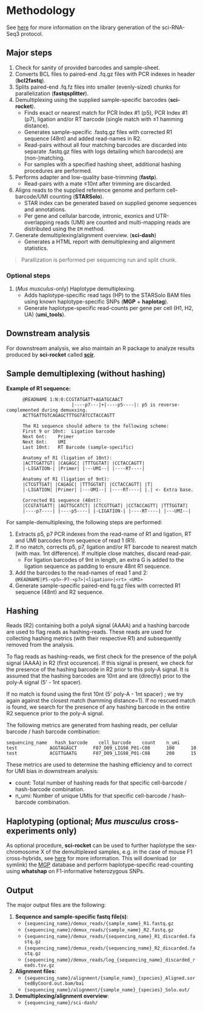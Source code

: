 # Methodology

See [here](https://teichlab.github.io/scg_lib_structs/methods_html/sci-RNA-seq3.html) for more information on the library generation of the sci-RNA-Seq3 protocol.

## Major steps

1. Check for sanity of provided barcodes and sample-sheet.
2. Converts BCL files to paired-end .fq.gz files with PCR indexes in header (**bcl2fastq**).
3. Splits paired-end .fq.fz files into smaller (evenly-sized) chunks for parallelization (**fastqsplitter**).
4. Demultiplexing using the supplied sample-specific barcodes (**sci-rocket**).
   - Finds exact or nearest match for PCR Index #1 (p5), PCR Index #1 (p7), ligation and/or RT barcode (single match with ≤1 hamming distance).
   - Generates sample-specific .fastq.gz files with corrected R1 sequence (48nt) and added read-names in R2.
   - Read-pairs without all four matching barcodes are discarded into separate .fastq.gz files with logs detailing which barcode(s) are (non-)matching.
   - For samples with a specified hashing sheet, additional hashing procedures are performed.
5. Performs adapter and low-quality base-trimming (**fastp**).
   - Read-pairs with a mate ≤10nt after trimming are discarded.
6. Aligns reads to the supplied reference genome and perform cell-barcode/UMI counting (**STARSolo**).
   - STAR index can be generated based on supplied genome sequences and annotations.
   - Per gene and cellular barcode, intronic, exonics and UTR-overlapping reads (UMI) are counted and multi-mapping reads are distributed using the `EM` method.
7. Generate demultiplexing/alignment overview. (**sci-dash**)
   - Generates a HTML report with demultiplexing and alignment statistics.

> Parallization is performed per sequencing run and split chunk.

### Optional steps

1. (_Mus musculus_-only) Haplotype demultiplexing.
   - Adds haplotype-specific read tags (HP) to the STARSolo BAM files using known haplotype-specific SNPs (**MGP** + **haplotag**).
   - Generate haplotype-specific read-counts per gene per cell (H1, H2, UA) (**umi_tools**).

## Downstream analysis

For downstream analysis, we also maintain an R package to analyze results produced by **sci-rocket** called [**scir**](https://github.com/odomlab2/scir).

## Sample demultiplexing (without hashing)

**Example of R1 sequence:**

```text
      @READNAME 1:N:0:CCGTATGATT+AGATGCAACT
                        |----p7---|+|----p5----|: p5 is reverse-complemented during demuxxing.
      ACTTGATTGTCAGAGCTTTGGTATCCTACCAGTT

      The R1 sequence should adhere to the following scheme:
      First 9 or 10nt:  Ligation barcode
      Next 6nt:    Primer
      Next 8nt:    UMI
      Last 10nt:   RT Barcode (sample-specific)

      Anatomy of R1 (ligation of 10nt):
      |ACTTGATTGT| |CAGAGC| |TTTGGTAT| |CCTACCAGTT|
      |-LIGATION-| |Primer| |---UMI--| |----RT----|

      Anatomy of R1 (ligation of 9nt):
      |CTCGTTGAT| |CAGAGC| |TTTGGTAT| |CCTACCAGTT| |T|
      |-LIGATION| |Primer| |---UMI--| |----RT----| |.| <- Extra base.

      Corrected R1 sequence (48nt):
      |CCGTATGATT| |AGTTGCATCT| |CTCGTTGAT| |CCTACCAGTT| |TTTGGTAT|
      |----p7----| |----p5----| |-LIGATION-| |----RT----| |---UMI--|
```

For sample-demultiplexing, the following steps are performed:

1. Extracts p5, p7 PCR indexes from the read-name of R1 and ligation, RT and UMI barcodes from sequence of read 1 (R1).
2. If no match, corrects p5, p7, ligation and/or RT barcode to nearest match (with max. 1nt difference). If multiple close matches, discard read-pair.
   - For ligation barcodes of 9nt in length, an extra G is added to the ligation sequence as padding to ensure 48nt R1 sequence.
3. Add the barcodes to the read-names of read 1 and 2:  
   `@READNAME|P5-<p5>-P7-<p7>|<ligation>|<rt>_<UMI>`
4. Generate sample-specific paired-end fq.gz files with corrected R1 sequence (48nt) and R2 sequence.

## Hashing

Reads (R2) containing both a polyA signal (AAAA) and a hashing barcode are used to flag reads as hashing-reads. These reads are used for collecting hashing metrics (with their respective R1) and subsequently removed from the analysis.

To flag reads as hashing-reads, we first check for the presence of the polyA signal (AAAA) in R2 (first occurence). If this signal is present, we check for the presence of the hashing barcode in R2 prior to this poly-A signal. It is assumed that the hashing barcodes are 10nt and are (directly) prior to the poly-A signal (5' - 1nt spacer).

If no match is found using the first 10nt (5' poly-A - 1nt spacer) ; we try again against the closest match (hamming distance=1). If no rescued match is found, we search for the presence of any hashing barcode in the entire R2 sequence prior to the poly-A signal.

The following metrics are generated from hashing reads, per cellular barcode / hash barcode combination:

```text
sequencing_name   hash_barcode    cell_barcode    count    n_umi
test            AGGTAGAGCT      F07_D09_LIG98_P01-C08      100      10
test            ACGTTGAATG      F07_D09_LIG98_P01-C08      200      15
```

These metrics are used to determine the hashing efficiency and to correct for UMI bias in downstream analysis:

- count: Total number of hashing reads for that specific cell-barcode / hash-barcode combination.
- n_umi: Number of unique UMIs for that specific cell-barcode / hash-barcode combination.

## Haplotyping (optional; _Mus musculus_ cross-experiments only)

As optional procedure, **sci-rocket** can be used to further haplotype the sex-chromosome X of the demultiplexed samples, e.g. in the case of mouse F1 cross-hybrids, see [here](overview_files.md#haplotyping-optional-mus-musculus-cross-experiments-only) for more information.
This will download (or symlink) the [MGP](http://www.sanger.ac.uk/science/data/mouse-genomes-project) database and perform haplotype-specific read-counting using **whatshap** on F1-informative heterozygous SNPs.

## Output

The major output files are the following:

1. **Sequence and sample-specific fastq file(s)**:
   - `{sequencing_name}/demux_reads/{sample_name}_R1.fastq.gz`
   - `{sequencing_name}/demux_reads/{sample_name}_R2.fastq.gz`
   - `{sequencing_name}/demux_reads/{sequencing_name}_R1_discarded.fastq.gz`
   - `{sequencing_name}/demux_reads/{sequencing_name}_R2_discarded.fastq.gz`
   - `{sequencing_name}/demux_reads/log_{sequencing_name}_discarded_reads.tsv.gz`
2. **Alignment files**:
   - `{sequencing_name}/alignment/{sample_name}_{species}_Aligned.sortedByCoord.out.bam/bai`
   - `{sequencing_name}/alignment/{sample_name}_{species}_Solo.out/`
3. **Demultiplexing/alignment overview**:
   - `{sequencing_name}/sci-dash/`
